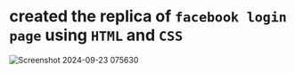 # created the replica of `facebook login page` using `HTML` and `CSS`
![Screenshot 2024-09-23 075630](https://github.com/user-attachments/assets/2c27fb4a-8b5c-465c-b49b-d4bfe4fd6687)
